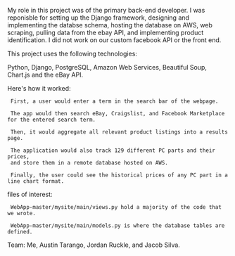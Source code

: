 My role in this project was of the primary back-end developer. I was reponisble for setting up the Django framework, designing and implementing the databse schema,
hosting the database on AWS, web scraping, pulling data from the ebay API, and implementing product identification. I did not work on our custom facebook API or the
front end.

This project uses the following technologies:

Python, Django, PostgreSQL, Amazon Web Services, Beautiful Soup, Chart.js and the eBay API. 


Here's how it worked:

     First, a user would enter a term in the search bar of the webpage.

     The app would then search eBay, Craigslist, and Facebook Marketplace for the entered search term.

     Then, it would aggregate all relevant product listings into a results page.

     The application would also track 129 different PC parts and their prices, 
     and store them in a remote database hosted on AWS.

     Finally, the user could see the historical prices of any PC part in a line chart format.


files of interest:

     WebApp-master/mysite/main/views.py hold a majority of the code that we wrote.
  
     WebApp-master/mysite/main/models.py is where the database tables are defined.

Team: Me, Austin Tarango, Jordan Ruckle, and Jacob Silva.
